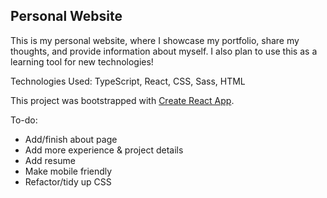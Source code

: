 ## Personal Website

This is my personal website, where I showcase my portfolio, share my thoughts, and provide information about myself. I also plan to use this as a learning tool for new technologies!

Technologies Used: TypeScript, React, CSS, Sass, HTML

This project was bootstrapped with [Create React App](https://github.com/facebook/create-react-app).

To-do:
- Add/finish about page
- Add more experience & project details
- Add resume
- Make mobile friendly
- Refactor/tidy up CSS
